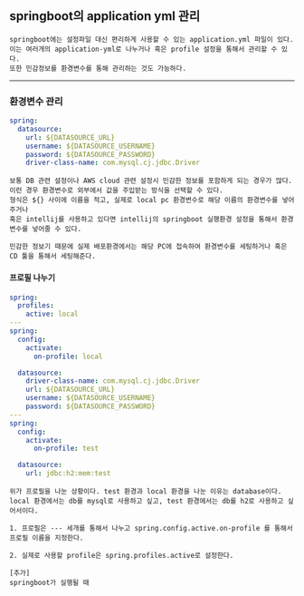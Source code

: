 ## springboot의 application yml 관리

    springboot에는 설정파일 대신 편리하게 사용할 수 있는 application.yml 파일이 있다.
    이는 여러개의 application-yml로 나누거나 혹은 profile 설정을 통해서 관리할 수 있다.
    또한 민감정보를 환경변수를 통해 관리하는 것도 가능하다.

---

### 환경변수 관리

```yaml
spring:
  datasource:
    url: ${DATASOURCE_URL}
    username: ${DATASOURCE_USERNAME}
    password: ${DATASOURCE_PASSWORD}
    driver-class-name: com.mysql.cj.jdbc.Driver
```

    보통 DB 관련 설정이나 AWS cloud 관련 설정시 민감한 정보를 포함하게 되는 경우가 많다.
    이런 경우 환경변수로 외부에서 값을 주입받는 방식을 선택할 수 있다.
    형식은 ${} 사이에 이름을 적고, 실제로 local pc 환경변수로 해당 이름의 환경변수를 넣어주거나
    혹은 intellij를 사용하고 있다면 intellij의 springboot 실행환경 설정을 통해서 환경변수를 넣어줄 수 있다.

    민감한 정보기 때문에 실제 배포환경에서는 해당 PC에 접속하여 환경변수를 세팅하거나 혹은 CD 툴을 통해서 세팅해준다.

#### 프로필 나누기

```yaml
spring:
  profiles:
    active: local
---
spring:
  config:
    activate:
      on-profile: local

  datasource:
    driver-class-name: com.mysql.cj.jdbc.Driver
    url: ${DATASOURCE_URL}
    username: ${DATASOURCE_USERNAME}
    password: ${DATASOURCE_PASSWORD}
---
spring:
  config:
    activate:
      on-profile: test

  datasource:
    url: jdbc:h2:mem:test
```

    위가 프로필을 나눈 상황이다. test 환경과 local 환경을 나눈 이유는 database이다.
    local 환경에서는 db를 mysql로 사용하고 싶고, test 환경에서는 db를 h2로 사용하고 싶어서이다.

    1. 프로필은 --- 세개를 통해서 나누고 spring.config.active.on-profile 를 통해서 프로필 이름을 지정한다.

    2. 실제로 사용할 profile은 spring.profiles.active로 설정한다.

    [추가]
    springboot가 실행될 때
